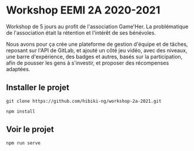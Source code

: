 # Workshop EEMI 2A 2020-2021


Workshop de 5 jours au profit de l'association Game'Her.
La problématique de l'association était la rétention et l'intérêt de ses bénévoles.

Nous avons pour ça crée une plateforme de gestion d'équipe et de tâches, reposant sur l'API de GitLab,
et ajouté un côté jeu vidéo, avec des niveaux, une barre d'expérience, des badges et autres, basés
sur la participation, afin de pousser les gens à s'investir, et proposer des récompenses adaptées. 


## Installer le projet

```
git clone https://github.com/hibiki-ng/workshop-2a-2021.git
```
```
npm install
```

## Voir le projet

```
npm run serve
```
